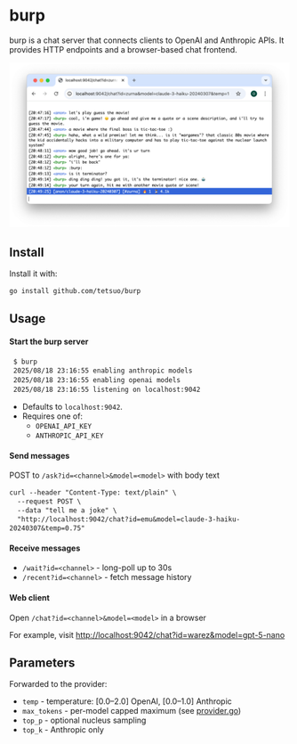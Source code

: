 # burp

burp is a chat server that connects clients to OpenAI and Anthropic APIs. It provides HTTP endpoints and a browser-based chat frontend.

![burp Screenshot](./Screenshot.png)

## Install

Install it with:

```bash
go install github.com/tetsuo/burp
```

## Usage

#### Start the burp server

```bash
 $ burp
 2025/08/18 23:16:55 enabling anthropic models
 2025/08/18 23:16:55 enabling openai models
 2025/08/18 23:16:55 listening on localhost:9042
```

- Defaults to `localhost:9042`.
- Requires one of:
  - `OPENAI_API_KEY`
  - `ANTHROPIC_API_KEY`

#### Send messages

POST to `/ask?id=<channel>&model=<model>` with body text

```
curl --header "Content-Type: text/plain" \
  --request POST \
  --data "tell me a joke" \
  "http://localhost:9042/chat?id=emu&model=claude-3-haiku-20240307&temp=0.75"
```

#### Receive messages

- `/wait?id=<channel>` - long-poll up to 30s
- `/recent?id=<channel>` - fetch message history

#### Web client

Open `/chat?id=<channel>&model=<model>` in a browser

For example, visit [http://localhost:9042/chat?id=warez&model=gpt-5-nano](http://localhost:9042/chat?id=warez&model=claude-3-haiku-20240307)

## Parameters

Forwarded to the provider:

- `temp` - temperature: \[0.0–2.0] OpenAI, \[0.0–1.0] Anthropic
- `max_tokens` - per-model capped maximum (see [provider.go](./provider.go))
- `top_p` - optional nucleus sampling
- `top_k` - Anthropic only

